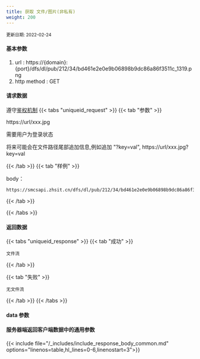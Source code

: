 ```yaml
---
title: 获取 文件/图片(非私有)
weight: 200
---
```


<small>更新日期: 2022-02-24</small>

#### 基本参数
1. url : https://{domain}:{port}/dfs/dl/pub/212/34/bd461e2e0e9b06898b9dc86a86f3511c_1319.png
2. http method : GET

#### 请求数据
遵守[鉴权机制](/auth/)
{{< tabs "uniqueid_request" >}}
{{< tab "参数" >}} 

https://url/xxx.jpg

需要用户为登录状态

将来可能会在文件路径尾部追加信息,例如追加 "?key=val", https://url/xxx.jpg?key=val


{{< /tab >}}
{{< tab "样例" >}}

body： 

```
https://smcsapi.zhsit.cn/dfs/dl/pub/212/34/bd461e2e0e9b06898b9dc86a86f3511c_1319.png
```
{{< /tab >}}

{{< /tabs >}}


#### 返回数据


{{< tabs "uniqueid_response" >}}
{{< tab "成功" >}} 
```
文件流
```   
{{< /tab >}}

{{< tab "失败" >}}
```
无文件流
```
{{< /tab >}}
{{< /tabs >}}
#### data 参数



#### 服务器端返回客户端数据中的通用参数

{{< include file="/_includes/include_response_body_common.md"  options="linenos=table,hl_lines=0-6,linenostart=3">}}
